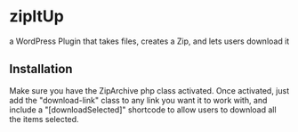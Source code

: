 # zipItUp
a WordPress Plugin that takes files, creates a Zip, and lets users download it

## Installation
Make sure you have the ZipArchive php class activated.
Once activated, just add the "download-link" class to any link you want it to work with, and include a "[downloadSelected]" shortcode to allow users to download all the items selected.